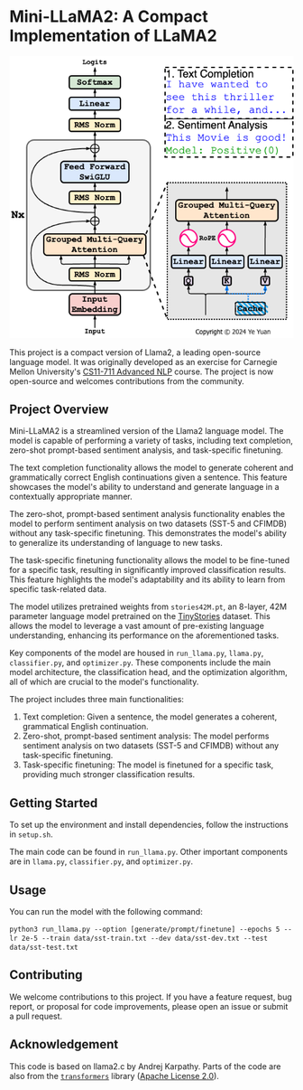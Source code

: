 # Mini-LLaMA2: A Compact Implementation of LLaMA2

![Mini-LLaMA2](./figs/Mini-LLaMA2.png)

This project is a compact version of Llama2, a leading open-source language model. It was originally developed as an exercise for Carnegie Mellon University's [CS11-711 Advanced NLP](http://phontron.com/class/anlp2024/) course. The project is now open-source and welcomes contributions from the community.

## Project Overview

Mini-LLaMA2 is a streamlined version of the Llama2 language model. The model is capable of performing a variety of tasks, including text completion, zero-shot prompt-based sentiment analysis, and task-specific finetuning.

The text completion functionality allows the model to generate coherent and grammatically correct English continuations given a sentence. This feature showcases the model's ability to understand and generate language in a contextually appropriate manner.

The zero-shot, prompt-based sentiment analysis functionality enables the model to perform sentiment analysis on two datasets (SST-5 and CFIMDB) without any task-specific finetuning. This demonstrates the model's ability to generalize its understanding of language to new tasks.

The task-specific finetuning functionality allows the model to be fine-tuned for a specific task, resulting in significantly improved classification results. This feature highlights the model's adaptability and its ability to learn from specific task-related data.

The model utilizes pretrained weights from `stories42M.pt`, an 8-layer, 42M parameter language model pretrained on the [TinyStories](https://arxiv.org/abs/2305.07759) dataset. This allows the model to leverage a vast amount of pre-existing language understanding, enhancing its performance on the aforementioned tasks.

Key components of the model are housed in `run_llama.py`, `llama.py`, `classifier.py`, and `optimizer.py`. These components include the main model architecture, the classification head, and the optimization algorithm, all of which are crucial to the model's functionality.

The project includes three main functionalities:

1) Text completion: Given a sentence, the model generates a coherent, grammatical English continuation.
2) Zero-shot, prompt-based sentiment analysis: The model performs sentiment analysis on two datasets (SST-5 and CFIMDB) without any task-specific finetuning.
3) Task-specific finetuning: The model is finetuned for a specific task, providing much stronger classification results.

## Getting Started

To set up the environment and install dependencies, follow the instructions in `setup.sh`.

The main code can be found in `run_llama.py`. Other important components are in `llama.py`, `classifier.py`, and `optimizer.py`.

## Usage

You can run the model with the following command:

```shell
python3 run_llama.py --option [generate/prompt/finetune] --epochs 5 --lr 2e-5 --train data/sst-train.txt --dev data/sst-dev.txt --test data/sst-test.txt
```

## Contributing

We welcome contributions to this project. If you have a feature request, bug report, or proposal for code improvements, please open an issue or submit a pull request.

## Acknowledgement

This code is based on llama2.c by Andrej Karpathy. Parts of the code are also from the [`transformers`](https://github.com/huggingface/transformers) library ([Apache License 2.0](./LICENSE)).